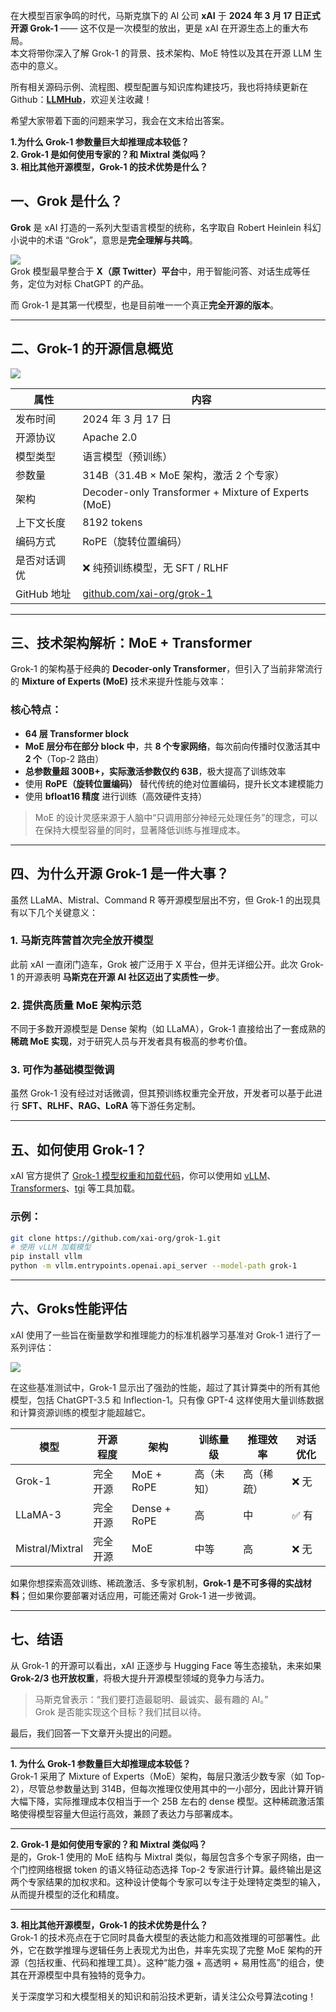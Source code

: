 在大模型百家争鸣的时代，马斯克旗下的 AI 公司 **xAI** 于 **2024 年 3 月 17 日正式开源 Grok-1** —— 这不仅是一次模型的放出，更是 xAI 在开源生态上的重大布局。  
本文将带你深入了解 Grok-1 的背景、技术架构、MoE 特性以及其在开源 LLM 生态中的意义。

<font style="color:rgb(25, 27, 31);">所有相关源码示例、流程图、模型配置与知识库构建技巧，我也将持续更新在Github：</font>[**<font style="color:rgb(25, 27, 31);">LLMHub</font>**](https://github.com/zhangting-hit/LLMHub)<font style="color:rgb(25, 27, 31);">，欢迎关注收藏！</font>



希望大家带着下面的问题来学习，我会在文末给出答案。

**1.为什么 Grok-1 参数量巨大却推理成本较低？**  
**2. Grok-1 是如何使用专家的？和 Mixtral 类似吗？**  
**3. 相比其他开源模型，Grok-1 的技术优势是什么？**

## 一、Grok 是什么？
**Grok** 是 xAI 打造的一系列大型语言模型的统称，名字取自 Robert Heinlein 科幻小说中的术语 “Grok”，意思是**完全理解与共鸣**。

![](https://cdn.nlark.com/yuque/0/2025/jpeg/28454971/1754118360165-83ffd053-24c8-447e-a5dd-e2049743d00e.jpeg)  
Grok 模型最早整合于 **X（原 Twitter）平台**中，用于智能问答、对话生成等任务，定位为对标 ChatGPT 的产品。

而 Grok-1 是其第一代模型，也是目前唯一一个真正**完全开源的版本**。

---

## 二、Grok-1 的开源信息概览
![](https://cdn.nlark.com/yuque/0/2025/png/28454971/1754118579010-8d893e4e-4d31-406e-8278-f49aae32c392.png)

| 属性 | 内容 |
| --- | --- |
| 发布时间 | 2024 年 3 月 17 日 |
| 开源协议 | Apache 2.0 |
| 模型类型 | 语言模型（预训练） |
| 参数量 | 314B（31.4B × MoE 架构，激活 2 个专家） |
| 架构 | Decoder-only Transformer + Mixture of Experts (MoE) |
| 上下文长度 | 8192 tokens |
| 编码方式 | RoPE（旋转位置编码） |
| 是否对话调优 | ❌ 纯预训练模型，无 SFT / RLHF |
| GitHub 地址 | [github.com/xai-org/grok-1](https://github.com/xai-org/grok-1) |


---

## 三、技术架构解析：MoE + Transformer
Grok-1 的架构基于经典的 **Decoder-only Transformer**，但引入了当前非常流行的 **Mixture of Experts (MoE)** 技术来提升性能与效率：

### 核心特点：
+ **64 层 Transformer block**
+ **MoE 层分布在部分 block 中**，共 **8 个专家网络**，每次前向传播时仅激活其中 **2 个**（Top-2 路由）
+ **总参数量超 300B+，实际激活参数仅约 63B**，极大提高了训练效率
+ 使用 **RoPE（旋转位置编码）** 替代传统的绝对位置编码，提升长文本建模能力
+ 使用 **bfloat16 精度** 进行训练（高效硬件支持）

> MoE 的设计灵感来源于人脑中“只调用部分神经元处理任务”的理念，可以在保持大模型容量的同时，显著降低训练与推理成本。
>

---

## 四、为什么开源 Grok-1 是一件大事？
虽然 LLaMA、Mistral、Command R 等开源模型层出不穷，但 Grok-1 的出现具有以下几个关键意义：

### 1. 马斯克阵营首次完全放开模型
此前 xAI 一直闭门造车，Grok 被广泛用于 X 平台，但并无详细公开。此次 Grok-1 的开源表明 **马斯克在开源 AI 社区迈出了实质性一步**。

### 2. 提供高质量 MoE 架构示范
不同于多数开源模型是 Dense 架构（如 LLaMA），Grok-1 直接给出了一套成熟的 **稀疏 MoE 实现**，对于研究人员与开发者具有极高的参考价值。

### 3. 可作为基础模型微调
虽然 Grok-1 没有经过对话微调，但其预训练权重完全开放，开发者可以基于此进行 **SFT、RLHF、RAG、LoRA** 等下游任务定制。

---

## 五、如何使用 Grok-1？
xAI 官方提供了 [Grok-1 模型权重和加载代码](https://github.com/xai-org/grok-1)，你可以使用如 [vLLM](https://github.com/vllm-project/vllm)、[Transformers](https://github.com/huggingface/transformers)、[tgi](https://github.com/huggingface/text-generation-inference) 等工具加载。

### 示例：
```bash
git clone https://github.com/xai-org/grok-1.git
# 使用 vLLM 加载模型
pip install vllm
python -m vllm.entrypoints.openai.api_server --model-path grok-1
```

---

## 六、Groks性能评估
<font style="color:rgb(34, 34, 34);">xAI 使用了一些旨在衡量数学和推理能力的标准机器学习基准对 Grok-1 进行了一系列评估：</font>

![](https://cdn.nlark.com/yuque/0/2025/png/28454971/1754118167944-65a26985-90cb-43a4-a3b6-f6adcfce4260.png)

<font style="color:rgb(34, 34, 34);">在这些基准测试中，Grok-1 显示出了强劲的性能，超过了其计算类中的所有其他模型，包括 ChatGPT-3.5 和 Inflection-1。只有像 GPT-4 这样使用大量训练数据和计算资源训练的模型才能超越它。</font>

| 模型 | 开源程度 | 架构 | 训练量级 | 推理效率 | 对话优化 |
| --- | --- | --- | --- | --- | --- |
| Grok-1 | 完全开源 | MoE + RoPE | 高（未知） | 高（稀疏） | ❌ 无 |
| LLaMA-3 | 完全开源 | Dense + RoPE | 高 | 中 | ✅ 有 |
| Mistral/Mixtral | 完全开源 | MoE | 中等 | 高 | ❌ 无 |


如果你想探索高效训练、稀疏激活、多专家机制，**Grok-1 是不可多得的实战材料**；但如果你要部署对话应用，可能还需对 Grok-1 进一步微调。

---

## 七、结语
从 Grok-1 的开源可以看出，xAI 正逐步与 Hugging Face 等生态接轨，未来如果 **Grok-2/3 也开放权重**，将极大提升开源模型领域的竞争力与活力。

> 马斯克曾表示：“我们要打造最聪明、最诚实、最有趣的 AI。”  
Grok 是否能实现这个目标？我们拭目以待。
>





<font style="color:rgb(25, 27, 31);">最后，我们回答一下文章开头提出的问题。</font>

---

**1. 为什么 Grok-1 参数量巨大却推理成本较低？**  
Grok-1 采用了 Mixture of Experts（MoE）架构，每层只激活少数专家（如 Top-2），尽管总参数量达到 314B，但每次推理仅使用其中的一小部分，因此计算开销大幅下降，实际推理成本仅相当于一个 25B 左右的 dense 模型。这种稀疏激活策略使得模型容量大但运行高效，兼顾了表达力与部署成本。

---

**2. Grok-1 是如何使用专家的？和 Mixtral 类似吗？**  
是的，Grok-1 使用的 MoE 结构与 Mixtral 类似，每层包含多个专家子网络，由一个门控网络根据 token 的语义特征动态选择 Top-2 专家进行计算。最终输出是这两个专家结果的加权求和。这种设计使每个专家可以专注于处理特定类型的输入，从而提升模型的泛化和精度。

---

**3. 相比其他开源模型，Grok-1 的技术优势是什么？**  
Grok-1 的技术亮点在于它同时具备大模型的表达能力和高效推理的可部署性。此外，它在数学推理与逻辑任务上表现尤为出色，并率先实现了完整 MoE 架构的开源（包括权重、代码和推理工具）。这种“能力强 + 高透明 + 易用性高”的组合，使其在开源模型中具有独特的竞争力。



<font style="color:rgb(25, 27, 31);">关于深度学习和大模型相关的知识和前沿技术更新，请关注公众号</font><font style="color:rgb(25, 27, 31);background-color:rgb(246, 246, 246);">算法coting</font><font style="color:rgb(25, 27, 31);">！</font>

